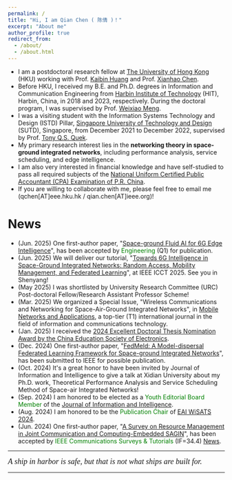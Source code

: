 ```yaml
---
permalink: /
title: "Hi, I am Qian Chen ( 陈倩 )！"
excerpt: "About me"
author_profile: true
redirect_from: 
  - /about/
  - /about.html
---
```


- I am a postdoctoral research fellow at [The University of Hong Kong](https://www.hku.hk/) (HKU) working with Prof. [Kaibin Huang](https://www.eee.hku.hk/people/huangkb/) and Prof. [Xianhao Chen](http://xianhaochen.net/).
- Before HKU, I received my B.E. and Ph.D. degrees in Information and Communication Engineering from [Harbin Institute of Technology](https://www.hit.edu.cn/) (HIT), Harbin, China, in 2018 and 2023, respectively. During the doctoral program, I was supervised by Prof. [Weixiao Meng](http://homepage.hit.edu.cn/mengweixiao). 
- I was a visiting student with the Information Systems Technology and Design (ISTD) Pillar, [Singapore University of Technology and Design](https://sutd.edu.sg/) (SUTD), Singapore, from December 2021 to December 2022, supervised by Prof. [Tony Q.S. Quek](https://people.sutd.edu.sg/~tonyquek/).
- My primary research interest lies in the **networking theory in space-ground integrated networks**, including performance analysis, service scheduling, and edge intelligence.
- I am also very interested in financial knowledge and have self-studied to pass all required subjects of the [National Uniform Certified Public Accountant (CPA) Examination of P.R. China](http://www.lncpa.org.cn/lnas/content/detail/1714400051118).
- If you are willing to collaborate with me, please feel free to email me (qchen[AT]eee.hku.hk / qian.chen[AT]ieee.org)!


News
==
* (Jun. 2025) One first-author paper, "[Space-ground Fluid AI for 6G Edge Intelligence](https://arxiv.org/pdf/2411.15845)", has been accepted by <font color = "green">Engineering</font> (Q1)
 for publication.
* (Jun. 2025) We will deliver our tutorial, "[Towards 6G Intelligence in Space-Ground Integrated Networks: Random Access, Mobility Management, and Federated Learning](https://www.ieee-icct.org/tutorial-1.html)", at IEEE ICCT 2025. See you in Shenyang!
* (May 2025) I was shortlisted by University Research Committee (URC) Post-doctoral Fellow/Research Assistant Professor Scheme!
* (Mar. 2025) We organized a Special Issue, "Wireless Communications and Networking for Space-Air-Ground Integrated Networks", in [Mobile Networks and Applications](https://link.springer.com/journal/11036/updates/27766146), a top-tier (T1) international journal in the field of information and communications technology.
* (Jan. 2025) I received the [2024 Excellent Doctoral Thesis Nomination Award by the China Education Society of Electronics](https://mp.weixin.qq.com/s/TpD5AJ6dj7Fzo1zrNceh_g). 
* (Dec. 2024) One first-author paper, "[FedMeld: A Model-dispersal Federated Learning Framework for Space-ground Integrated Networks](https://arxiv.org/abs/2412.17231)", has been submitted to IEEE for possible publication.
* (Oct. 2024) It's a great honor to have been invited by Journal of Information and Intelligence to give a talk at Xidian University about my Ph.D. work, Theoretical Performance Analysis and Service Scheduling Method of Space-air Integrated Networks!
* (Sep. 2024) I am honored to be elected as a <font color = "green">Youth Editorial Board Member</font> of the [Journal of Information and Intelligence](https://www.sciencedirect.com/journal/journal-of-information-and-intelligence).
* (Aug. 2024) I am honored to be the <font color = "green">Publication Chair</font> of [EAI WiSATS 2024](https://psats.eai-conferences.org/2024/).
* (Jun. 2024) One first-author paper, "[A Survey on Resource Management in Joint Communication and Computing-Embedded SAGIN](https://arxiv.org/abs/2403.17400)", has been accepted by <font color = "green">IEEE Communications Surveys & Tutorials</font> (IF=34.4) [News](https://mp.weixin.qq.com/s/YDpSKFCFTgQp5SDKuP6O0g).


---

<i style="font-family: 'Georgia', serif; font-size: 18px; ">A ship in harbor is safe, but that is not what ships are built for.</i>

---
